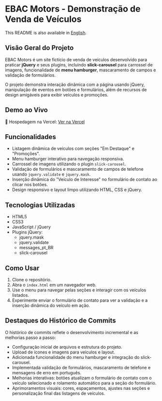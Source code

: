 <h1>EBAC Motors - Demonstração de Venda de Veículos</h1>
<p>
  This README is also available in <a href="./README.md">English</a>.
</p>
<h2>Visão Geral do Projeto</h2>
<p>
  EBAC Motors é um site fictício de venda de veículos desenvolvido para praticar <strong>jQuery</strong> e seus plugins,
  incluindo <strong>slick-carousel</strong> para carrossel de imagens, funcionalidade de <strong>menu hamburger</strong>,
  mascaramento de campos e validação de formulários.
</p>
<p>
  O projeto demonstra interação dinâmica com a página usando jQuery, manipulação de eventos em botões e formulários,
  além de recursos de design amigáveis para exibir veículos e promoções.
</p>
<h2>Demo ao Vivo</h2>
<p>
  🔗 Hospedagem na Vercel: <a href="https://modulo10-plugins-j-query-self.vercel.app" target="_blank">Ver na Vercel</a>
</p>
<h2>Funcionalidades</h2>
<ul>
  <li>Listagem dinâmica de veículos com seções "Em Destaque" e "Promoções".</li>
  <li>Menu hamburger interativo para navegação responsiva.</li>
  <li>Carrossel de imagens utilizando o plugin <code>slick-carousel</code>.</li>
  <li>Validação de formulários e mascaramento de campos de telefone usando <code>jquery.validate</code> e <code>jquery.mask</code>.</li>
  <li>Inserção dinâmica do "Veículo de Interesse" no formulário de contato ao clicar nos botões.</li>
  <li>Design responsivo e layout limpo utilizando HTML, CSS e jQuery.</li>
</ul>
<h2>Tecnologias Utilizadas</h2>
<ul>
  <li>HTML5</li>
  <li>CSS3</li>
  <li>JavaScript / jQuery</li>
  <li>Plugins jQuery:
    <ul>
      <li>jquery.mask</li>
      <li>jquery.validate</li>
      <li>messages_pt_BR</li>
      <li>slick-carousel</li>
    </ul>
  </li>
</ul>
<h2>Como Usar</h2>
<ol>
  <li>Clone o repositório.</li>
  <li>Abra o <code>index.html</code> em um navegador web.</li>
  <li>Use o menu para navegar pelas seções e interagir com os veículos listados.</li>
  <li>Experimente enviar o formulário de contato para ver a validação e a inserção dinâmica do veículo em ação.</li>
</ol>
<h2>Destaques do Histórico de Commits</h2>
<p>
  O histórico de commits reflete o desenvolvimento incremental e as melhorias passo a passo:
</p>
<ul>
  <li>Configuração inicial de arquivos e estrutura do projeto.</li>
  <li>Upload de ícones e imagens para veículos e layout.</li>
  <li>Adicionada funcionalidade do menu hamburger e integração do slick-carousel.</li>
  <li>Implementada validação de formulários, mascaramento de telefone e mensagens de erro em português.</li>
  <li>Melhorias interativas: botões atualizam o formulário de contato com o veículo selecionado e rolamento automático para a seção do formulário.</li>
  <li>Aprimoramentos visuais: cores, espaçamentos, ajustes nas seções e personalização final das listagens de veículos.</li>
</ul>
